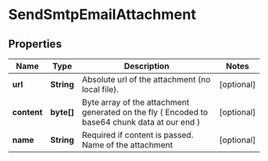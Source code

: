
# SendSmtpEmailAttachment

## Properties
Name | Type | Description | Notes
------------ | ------------- | ------------- | -------------
**url** | **String** | Absolute url of the attachment (no local file). |  [optional]
**content** | **byte[]** | Byte array of the attachment generated on the fly ( Encoded to base64 chunk data at our end ) |  [optional]
**name** | **String** | Required if content is passed. Name of the attachment |  [optional]




